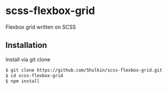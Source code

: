 # scss-flexbox-grid
Flexbox grid written on SCSS

## Installation

Install via git clone

```bash
$ git clone https://github.com/Shulkin/scss-flexbox-grid.git
$ cd scss-flexbox-grid
$ npm install
```
